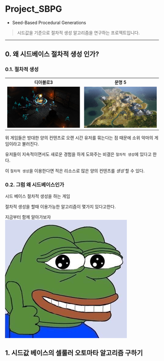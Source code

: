 # Project_SBPG
* Seed-Based Procedural Generations

> 시드값을 기준으로 절차적 생성 알고리즘을 연구하는 프로젝트입니다.  
---

## 0. 왜 시드베이스 절차적 생성 인가?

### 0.1. 절차적 생성

<table width="100%" text-align="center">
    <tr>
        <th>
            디아블로3
        </th>
        <th>
            문명 5
        </th>
    </tr>
    <tr>
        <td width="50%">
            <img src="./readmeimg/01diablo.jpg">
        </td>
        <td width="50%">
            <img src="./readmeimg/01civ.jpg">
        </td>
    </tr>
</table>

위 게임들은 방대한 양의 컨텐츠로 오랜 시간 유저를 묶는다는 점 때문에 소위 악마의 게임이라고 불러진다.

유저들이 지속적이면서도 새로운 경험을 하게 도와주는 비결은 `절차적 생성`에 있다고 한다.

이 `절차적 생성`을 이용한다면 적은 리소스로 많은 양의 컨텐츠를 *생성* 할 수 있다.

### 0.2. 그럼 왜 시드베이스인가

시드 베이스 절차적 생성을 하는 게임 

절차적 생성을 할때 이용가능한 알고리즘이 몇가지 있다고한다.

지금부터 함께 알아가보자
![pepeb](./readmeimg/pepeb.jpg)

## 1. 시드값 베이스의 셀룰러 오토마타 알고리즘 구하기
